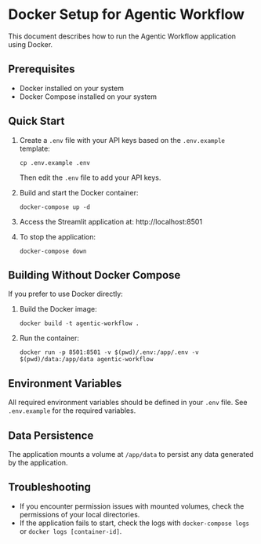 # Docker Setup for Agentic Workflow

This document describes how to run the Agentic Workflow application using Docker.

## Prerequisites

- Docker installed on your system
- Docker Compose installed on your system

## Quick Start

1. Create a `.env` file with your API keys based on the `.env.example` template:
   ```
   cp .env.example .env
   ```
   Then edit the `.env` file to add your API keys.

2. Build and start the Docker container:
   ```
   docker-compose up -d
   ```

3. Access the Streamlit application at: http://localhost:8501

4. To stop the application:
   ```
   docker-compose down
   ```

## Building Without Docker Compose

If you prefer to use Docker directly:

1. Build the Docker image:
   ```
   docker build -t agentic-workflow .
   ```

2. Run the container:
   ```
   docker run -p 8501:8501 -v $(pwd)/.env:/app/.env -v $(pwd)/data:/app/data agentic-workflow
   ```

## Environment Variables

All required environment variables should be defined in your `.env` file. See `.env.example` for the required variables.

## Data Persistence

The application mounts a volume at `/app/data` to persist any data generated by the application.

## Troubleshooting

- If you encounter permission issues with mounted volumes, check the permissions of your local directories.
- If the application fails to start, check the logs with `docker-compose logs` or `docker logs [container-id]`. 